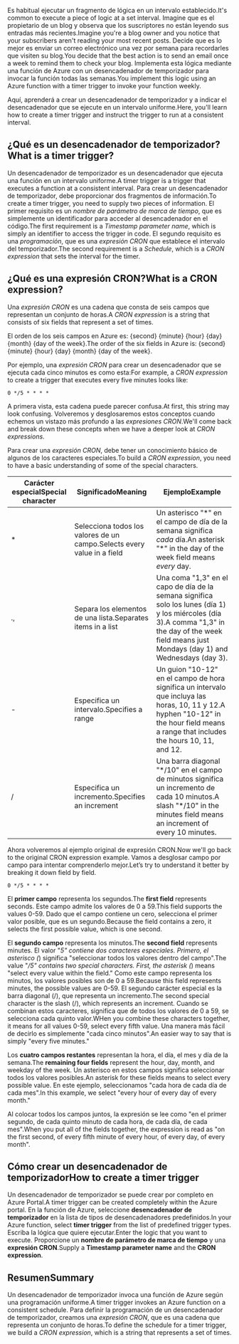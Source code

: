 <span data-ttu-id="dc0b5-101">Es habitual ejecutar un fragmento de lógica en un intervalo establecido.</span><span class="sxs-lookup"><span data-stu-id="dc0b5-101">It's common to execute a piece of logic at a set interval.</span></span> <span data-ttu-id="dc0b5-102">Imagine que es el propietario de un blog y observa que los suscriptores no están leyendo sus entradas más recientes.</span><span class="sxs-lookup"><span data-stu-id="dc0b5-102">Imagine you're a blog owner and you notice that your subscribers aren't reading your most recent posts.</span></span> <span data-ttu-id="dc0b5-103">Decide que es lo mejor es enviar un correo electrónico una vez por semana para recordarles que visiten su blog.</span><span class="sxs-lookup"><span data-stu-id="dc0b5-103">You decide that the best action is to send an email once a week to remind them to check your blog.</span></span> <span data-ttu-id="dc0b5-104">Implementa esta lógica mediante una función de Azure con un desencadenador de temporizador para invocar la función todas las semanas.</span><span class="sxs-lookup"><span data-stu-id="dc0b5-104">You implement this logic using an Azure function with a timer trigger to invoke your function weekly.</span></span>

<span data-ttu-id="dc0b5-105">Aquí, aprenderá a crear un desencadenador de temporizador y a indicar el desencadenador que se ejecute en un intervalo uniforme.</span><span class="sxs-lookup"><span data-stu-id="dc0b5-105">Here, you'll learn how to create a timer trigger and instruct the trigger to run at a consistent interval.</span></span>

## <a name="what-is-a-timer-trigger"></a><span data-ttu-id="dc0b5-106">¿Qué es un desencadenador de temporizador?</span><span class="sxs-lookup"><span data-stu-id="dc0b5-106">What is a timer trigger?</span></span>

<span data-ttu-id="dc0b5-107">Un desencadenador de temporizador es un desencadenador que ejecuta una función en un intervalo uniforme.</span><span class="sxs-lookup"><span data-stu-id="dc0b5-107">A timer trigger is a trigger that executes a function at a consistent interval.</span></span> <span data-ttu-id="dc0b5-108">Para crear un desencadenador de temporizador, debe proporcionar dos fragmentos de información.</span><span class="sxs-lookup"><span data-stu-id="dc0b5-108">To create a timer trigger, you need to supply two pieces of information.</span></span> <span data-ttu-id="dc0b5-109">El primer requisito es un *nombre de parámetro de marca de tiempo*, que es simplemente un identificador para acceder al desencadenador en el código.</span><span class="sxs-lookup"><span data-stu-id="dc0b5-109">The first requirement is a *Timestamp parameter name*, which is simply an identifier to access the trigger in code.</span></span> <span data-ttu-id="dc0b5-110">El segundo requisito es una *programación*, que es una *expresión CRON* que establece el intervalo del temporizador.</span><span class="sxs-lookup"><span data-stu-id="dc0b5-110">The second requirement is a *Schedule*, which is a *CRON expression* that sets the interval for the timer.</span></span>

## <a name="what-is-a-cron-expression"></a><span data-ttu-id="dc0b5-111">¿Qué es una expresión CRON?</span><span class="sxs-lookup"><span data-stu-id="dc0b5-111">What is a CRON expression?</span></span>

<span data-ttu-id="dc0b5-112">Una *expresión CRON* es una cadena que consta de seis campos que representan un conjunto de horas.</span><span class="sxs-lookup"><span data-stu-id="dc0b5-112">A *CRON expression* is a string that consists of six fields that represent a set of times.</span></span>

<span data-ttu-id="dc0b5-113">El orden de los seis campos en Azure es: {second} {minute} {hour} {day} {month} {day of the week}.</span><span class="sxs-lookup"><span data-stu-id="dc0b5-113">The order of the six fields in Azure is: {second} {minute} {hour} {day} {month} {day of the week}.</span></span>

<span data-ttu-id="dc0b5-114">Por ejemplo, una *expresión CRON* para crear un desencadenador que se ejecuta cada cinco minutos es como esta:</span><span class="sxs-lookup"><span data-stu-id="dc0b5-114">For example, a *CRON expression* to create a trigger that executes every five minutes looks like:</span></span>

```
0 */5 * * * *
```

<span data-ttu-id="dc0b5-115">A primera vista, esta cadena puede parecer confusa.</span><span class="sxs-lookup"><span data-stu-id="dc0b5-115">At first, this string may look confusing.</span></span> <span data-ttu-id="dc0b5-116">Volveremos y desglosaremos estos conceptos cuando echemos un vistazo más profundo a las *expresiones CRON*.</span><span class="sxs-lookup"><span data-stu-id="dc0b5-116">We'll come back and break down these concepts when we have a deeper look at *CRON expressions*.</span></span>

<span data-ttu-id="dc0b5-117">Para crear una *expresión CRON*, debe tener un conocimiento básico de algunos de los caracteres especiales.</span><span class="sxs-lookup"><span data-stu-id="dc0b5-117">To build a *CRON expression*, you need to have a basic understanding of some of the special characters.</span></span>

| <span data-ttu-id="dc0b5-118">Carácter especial</span><span class="sxs-lookup"><span data-stu-id="dc0b5-118">Special character</span></span> | <span data-ttu-id="dc0b5-119">Significado</span><span class="sxs-lookup"><span data-stu-id="dc0b5-119">Meaning</span></span> | <span data-ttu-id="dc0b5-120">Ejemplo</span><span class="sxs-lookup"><span data-stu-id="dc0b5-120">Example</span></span> |
| ------------- | ------------- | ------------- |
| *      | <span data-ttu-id="dc0b5-121">Selecciona todos los valores de un campo.</span><span class="sxs-lookup"><span data-stu-id="dc0b5-121">Selects every value in a field</span></span> | <span data-ttu-id="dc0b5-122">Un asterisco "\*" en el campo de día de la semana significa *cada* día.</span><span class="sxs-lookup"><span data-stu-id="dc0b5-122">An asterisk "\*" in the day of the week field means *every* day.</span></span> |
| <span data-ttu-id="dc0b5-123">.</span><span class="sxs-lookup"><span data-stu-id="dc0b5-123">,</span></span>      | <span data-ttu-id="dc0b5-124">Separa los elementos de una lista.</span><span class="sxs-lookup"><span data-stu-id="dc0b5-124">Separates items in a list</span></span> | <span data-ttu-id="dc0b5-125">Una coma "1,3" en el capo de día de la semana significa solo los lunes (día 1) y los miércoles (día 3).</span><span class="sxs-lookup"><span data-stu-id="dc0b5-125">A comma "1,3" in the day of the week field means just Mondays (day 1) and Wednesdays (day 3).</span></span> |
| -      | <span data-ttu-id="dc0b5-126">Especifica un intervalo.</span><span class="sxs-lookup"><span data-stu-id="dc0b5-126">Specifies a range</span></span> | <span data-ttu-id="dc0b5-127">Un guion "10-12" en el campo de hora significa un intervalo que incluya las horas, 10, 11 y 12.</span><span class="sxs-lookup"><span data-stu-id="dc0b5-127">A hyphen "10-12" in the hour field means a range that includes the hours 10, 11, and 12.</span></span> |
| /      | <span data-ttu-id="dc0b5-128">Especifica un incremento.</span><span class="sxs-lookup"><span data-stu-id="dc0b5-128">Specifies an increment</span></span> | <span data-ttu-id="dc0b5-129">Una barra diagonal "\*/10" en el campo de minutos significa un incremento de cada 10 minutos.</span><span class="sxs-lookup"><span data-stu-id="dc0b5-129">A slash "\*/10" in the minutes field means an increment of every 10 minutes.</span></span> |

<span data-ttu-id="dc0b5-130">Ahora volveremos al ejemplo original de expresión CRON.</span><span class="sxs-lookup"><span data-stu-id="dc0b5-130">Now we'll go back to the original CRON expression example.</span></span> <span data-ttu-id="dc0b5-131">Vamos a desglosar campo por campo para intentar comprenderlo mejor.</span><span class="sxs-lookup"><span data-stu-id="dc0b5-131">Let’s try to understand it better by breaking it down field by field.</span></span>

```
0 */5 * * * *
```

<span data-ttu-id="dc0b5-132">El **primer campo** representa los segundos.</span><span class="sxs-lookup"><span data-stu-id="dc0b5-132">The **first field** represents seconds.</span></span> <span data-ttu-id="dc0b5-133">Este campo admite los valores de 0 a 59.</span><span class="sxs-lookup"><span data-stu-id="dc0b5-133">This field supports the values 0-59.</span></span> <span data-ttu-id="dc0b5-134">Dado que el campo contiene un cero, selecciona el primer valor posible, que es un segundo.</span><span class="sxs-lookup"><span data-stu-id="dc0b5-134">Because the field contains a zero, it selects the first possible value, which is one second.</span></span>

<span data-ttu-id="dc0b5-135">El **segundo campo** representa los minutos.</span><span class="sxs-lookup"><span data-stu-id="dc0b5-135">The **second field** represents minutes.</span></span> <span data-ttu-id="dc0b5-136">El valor "*5" contiene dos caracteres especiales. Primero, el asterisco (*) significa "seleccionar todos los valores dentro del campo".</span><span class="sxs-lookup"><span data-stu-id="dc0b5-136">The value "*/5" contains two special characters. First, the asterisk (*) means "select every value within the field."</span></span> <span data-ttu-id="dc0b5-137">Como este campo representa los minutos, los valores posibles son de 0 a 59.</span><span class="sxs-lookup"><span data-stu-id="dc0b5-137">Because this field represents minutes, the possible values are 0-59.</span></span> <span data-ttu-id="dc0b5-138">El segundo carácter especial es la barra diagonal (/), que representa un incremento.</span><span class="sxs-lookup"><span data-stu-id="dc0b5-138">The second special character is the slash (/), which represents an increment.</span></span> <span data-ttu-id="dc0b5-139">Cuando se combinan estos caracteres, significa que de todos los valores de 0 a 59, se selecciona cada quinto valor.</span><span class="sxs-lookup"><span data-stu-id="dc0b5-139">WHen you combine these characters together, it means for all values 0-59, select every fifth value.</span></span> <span data-ttu-id="dc0b5-140">Una manera más fácil de decirlo es simplemente "cada cinco minutos".</span><span class="sxs-lookup"><span data-stu-id="dc0b5-140">An easier way to say that is simply "every five minutes."</span></span>

<span data-ttu-id="dc0b5-141">Los **cuatro campos restantes** representan la hora, el día, el mes y día de la semana.</span><span class="sxs-lookup"><span data-stu-id="dc0b5-141">The **remaining four fields** represent the hour, day, month, and weekday of the week.</span></span> <span data-ttu-id="dc0b5-142">Un asterisco en estos campos significa seleccionar todos los valores posibles.</span><span class="sxs-lookup"><span data-stu-id="dc0b5-142">An asterisk for these fields means to select every possible value.</span></span> <span data-ttu-id="dc0b5-143">En este ejemplo, seleccionamos "cada hora de cada día de cada mes".</span><span class="sxs-lookup"><span data-stu-id="dc0b5-143">In this example, we select "every hour of every day of every month."</span></span>

<span data-ttu-id="dc0b5-144">Al colocar todos los campos juntos, la expresión se lee como "en el primer segundo, de cada quinto minuto de cada hora, de cada día, de cada mes".</span><span class="sxs-lookup"><span data-stu-id="dc0b5-144">When you put all of the fields together, the expression is read as "on the first second, of every fifth minute of every hour, of every day, of every month".</span></span>

## <a name="how-to-create-a-timer-trigger"></a><span data-ttu-id="dc0b5-145">Cómo crear un desencadenador de temporizador</span><span class="sxs-lookup"><span data-stu-id="dc0b5-145">How to create a timer trigger</span></span>

<span data-ttu-id="dc0b5-146">Un desencadenador de temporizador se puede crear por completo en Azure Portal.</span><span class="sxs-lookup"><span data-stu-id="dc0b5-146">A timer trigger can be created completely within the Azure portal.</span></span> <span data-ttu-id="dc0b5-147">En la función de Azure, seleccione **desencadenador de temporizador** en la lista de tipos de desencadenadores predefinidos.</span><span class="sxs-lookup"><span data-stu-id="dc0b5-147">In your Azure function, select **timer trigger** from the list of predefined trigger types.</span></span> <span data-ttu-id="dc0b5-148">Escriba la lógica que quiere ejecutar.</span><span class="sxs-lookup"><span data-stu-id="dc0b5-148">Enter the logic that you want to execute.</span></span> <span data-ttu-id="dc0b5-149">Proporcione un **nombre de parámetro de marca de tiempo** y una **expresión CRON**.</span><span class="sxs-lookup"><span data-stu-id="dc0b5-149">Supply a **Timestamp parameter name** and the **CRON expression**.</span></span>

## <a name="summary"></a><span data-ttu-id="dc0b5-150">Resumen</span><span class="sxs-lookup"><span data-stu-id="dc0b5-150">Summary</span></span>

<span data-ttu-id="dc0b5-151">Un desencadenador de temporizador invoca una función de Azure según una programación uniforme.</span><span class="sxs-lookup"><span data-stu-id="dc0b5-151">A timer trigger invokes an Azure function on a consistent schedule.</span></span> <span data-ttu-id="dc0b5-152">Para definir la programación de un desencadenador de temporizador, creamos una *expresión CRON*, que es una cadena que representa un conjunto de horas.</span><span class="sxs-lookup"><span data-stu-id="dc0b5-152">To define the schedule for a timer trigger, we build a *CRON expression*, which is a string that represents a set of times.</span></span>

